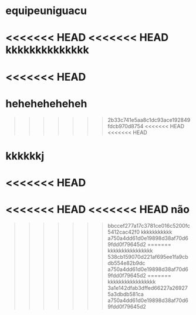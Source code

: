 # equipeuniguacu
<<<<<<< HEAD
<<<<<<< HEAD
kkkkkkkkkkkkkk
=======
<<<<<<< HEAD
=======
heheheheheheh
=======
>>>>>>> 2b33c741e5aa8c1dc93ace192849fdcb970d8754
<<<<<<< HEAD
<<<<<<< HEAD











kkkkkkj
=======
<<<<<<< HEAD
=======
<<<<<<< HEAD
<<<<<<< HEAD
não
=======
>>>>>>> bbccef277a17c3781ce016c5200fc5412cac42f0
kkkkkkkkkkk
>>>>>>> a750a4dd61d0e19898d38af70d69fdd0f79645d2
=======
kkkkkkkkkkkkkkkk
>>>>>>> 538cb159070d221af695ee1fa9cbdb554e82b9dc
>>>>>>> a750a4dd61d0e19898d38af70d69fdd0f79645d2
=======
kkkkkkkkkkkkkkkkk
>>>>>>> 3a1e142dfab3dffed66227a269275a3dbdb581ca
>>>>>>> a750a4dd61d0e19898d38af70d69fdd0f79645d2

